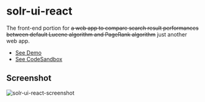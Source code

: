 # solr-ui-react
The front-end portion for ~~a web app to compare search result performances between default Lucene algorithm and PageRank algorithm~~ just another web app.  

- [See Demo](https://0xz62polrv.codesandbox.io/)
- [See CodeSandbox](https://codesandbox.io/s/github/subwaymatch/solr-ui-react)

## Screenshot
![solr-ui-react-screenshot](https://user-images.githubusercontent.com/1064036/55949173-dc793180-5c06-11e9-9006-84607903efc4.png)
